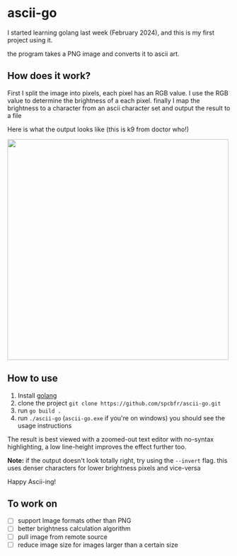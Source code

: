 # ascii-go 
I started learning golang last week (February 2024), and this is my first project using it.

the program takes a PNG image and converts it to ascii art.

## How does it work?

First I split the image into pixels, each pixel has an RGB value. I use the RGB value to determine the brightness of a each pixel. finally I map the brightness to a character from an ascii character set and output the result to a file

Here is what the output looks like (this is k9 from doctor who!)

<img src="https://github.com/spcbfr/ascii-go/assets/77839865/4fc4223c-2ed8-4cee-b03a-659b452775a1" width="500" />

## How to use

1. Install [golang](https://go.dev/doc/install)
2. clone the project `git clone https://github.com/spcbfr/ascii-go.git`
3. run `go build .`
4. run `./ascii-go` (`ascii-go.exe` if you're on windows) you should see the usage instructions

The result is best viewed with a zoomed-out text editor with no-syntax highlighting, a low line-height improves the effect further too.

**Note:** if the output doesn't look totally right, try using the `--invert` flag. this uses denser characters for lower brightness pixels and vice-versa

Happy Ascii-ing!

## To work on
- [ ] support Image formats other than PNG
- [ ] better brightness calculation algorithm
- [ ] pull image from remote source
- [ ] reduce image size for images larger than a certain size

